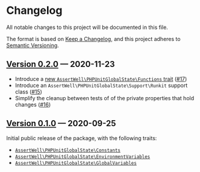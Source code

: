# Changelog

All notable changes to this project will be documented in this file.

The format is based on [Keep a Changelog](https://keepachangelog.com/en/1.0.0/), and this project adheres to [Semantic Versioning](https://semver.org/spec/v2.0.0.html).

## [Version 0.2.0] — 2020-11-23

* Introduce a [new `AssertWell\PHPUnitGlobalState\Functions` trait](docs/Functions.md) ([#17])
* Introduce an `AssertWell\PHPUnitGlobalState\Support\Runkit` support class ([#15])
* Simplify the cleanup between tests of of the private properties that hold changes ([#16])


## [Version 0.1.0] — 2020-09-25

Initial public release of the package, with the following traits:

* [`AssertWell\PHPUnitGlobalState\Constants`](docs/Constants.md)
* [`AssertWell\PHPUnitGlobalState\EnvironmentVariables`](docs/EnvironmentVariables.md)
* [`AssertWell\PHPUnitGlobalState\GlobalVariables`](docs/GlobalVariables.md)


[Unreleased]: https://github.com/assertwell/phpunit-global-state/compare/master...develop
[Version 0.1.0]: https://github.com/assertwell/phpunit-global-state/tag/v0.1.0
[Version 0.2.0]: https://github.com/assertwell/phpunit-global-state/tag/v0.1.0
[#15]: https://github.com/assertwell/phpunit-global-state/pull/15
[#16]: https://github.com/assertwell/phpunit-global-state/pull/16
[#17]: https://github.com/assertwell/phpunit-global-state/pull/17
